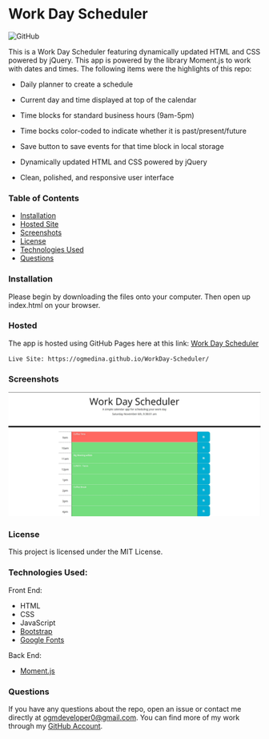 # Work Day Scheduler
![GitHub](https://img.shields.io/github/license/ogmedina/WorkDay-Scheduler)

This is a Work Day Scheduler featuring dynamically updated HTML and CSS powered by jQuery. This app is powered by the library Moment.js to work with dates and times. The following items were the highlights of this repo:

* Daily planner to create a schedule

* Current day and time displayed at top of the calendar

* Time blocks for standard business hours (9am-5pm)

* Time bocks color-coded to indicate whether it is past/present/future

* Save button to save events for that time block in local storage

* Dynamically updated HTML and CSS powered by jQuery

* Clean, polished, and responsive user interface

### Table of Contents

* [Installation](#installation)
* [Hosted Site](#hosted)
* [Screenshots](#screenshots)
* [License](#license)
* [Technologies Used](#technologies%20used)
* [Questions](#questions)

### Installation
Please begin by downloading the files onto your computer. Then open up index.html on your browser.


### Hosted
The app is hosted using GitHub Pages here at this link: [Work Day Scheduler](https://ogmedina.github.io/WorkDay-Scheduler/)
```
Live Site: https://ogmedina.github.io/WorkDay-Scheduler/
```

### Screenshots 
![workdaypicture](https://github.com/ogmedina/Homework--Third-Party-APIs/blob/main/Images/workday1.JPG)

### License
This project is licensed under the MIT License. 

### Technologies Used:
Front End: 
* HTML
* CSS
* JavaScript
* [Bootstrap](https://getbootstrap.com/)
* [Google Fonts](https://fonts.google.com/)

Back End:
* [Moment.js](https://momentjs.com/)

### Questions
If you have any questions about the repo, open an issue or contact me directly at ogmdeveloper0@gmail.com. You can find more of my work through my [GitHub Account](https://github.com/ogmedina/).